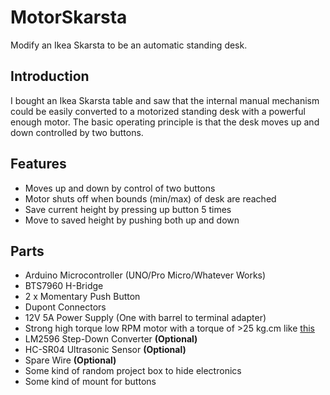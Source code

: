 # MotorSkarsta
Modify an Ikea Skarsta to be an automatic standing desk.

## Introduction
I bought an Ikea Skarsta table and saw that the internal manual mechanism could be easily converted to a motorized standing desk with a powerful enough motor. The basic operating principle is that the desk moves up and down controlled by two buttons.

## Features
* Moves up and down by control of two buttons
* Motor shuts off when bounds (min/max) of desk are reached
* Save current height by pressing up button 5 times
* Move to saved height by pushing both up and down

## Parts
* Arduino Microcontroller (UNO/Pro Micro/Whatever Works)
* BTS7960 H-Bridge
* 2 x Momentary Push Button
* Dupont Connectors
* 12V 5A Power Supply (One with barrel to terminal adapter)
* Strong high torque low RPM motor with a torque of >25 kg.cm like [this](https://www.banggood.com/DC-12V-180RPM-Geared-Motor-High-Torque-Gear-Reducer-Motor-p-1068573.html)
* LM2596 Step-Down Converter **(Optional)**
* HC-SR04 Ultrasonic Sensor **(Optional)**
* Spare Wire **(Optional)**
* Some kind of random project box to hide electronics
* Some kind of mount for buttons
